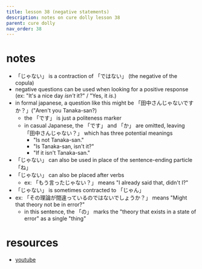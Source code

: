 ```yaml
---
title: lesson 38 (negative statements)
description: notes on cure dolly lesson 38
parent: cure dolly
nav_order: 38
---
```

# notes
- 「じゃない」 is a contraction of 「ではない」 (the negative of the copula)
- negative questions can be used when looking for a positive response (ex: "It's a nice day _isn't_ it?" / "Yes, it _is_.)
- in formal japanese, a question like this might be 「田中さんじゃないですか？」("Aren't you Tanaka-san?)
	- the 「です」 is just a politeness marker
	- in casual Japanese, the 「です」 and 「か」 are omitted, leaving 「田中さんじゃない？」 which has three potential meanings
		- "Is not Tanaka-san."
		- "Is Tanaka-san, isn't it?"
		- "If it isn't Tanaka-san."
- 「じゃない」 can also be used in place of the sentence-ending particle 「ね」
- 「じゃない」 can also be placed after verbs
	- ex: 「もう言ったじゃない？」 means "I already said that, didn't I?"
- 「じゃない」 is sometimes contracted to 「じゃん」
- ex: 「その理論が間違っているのではないでしょうか？」 means "Might that theory not be in error?"
	- in this sentence, the 「の」 marks the "theory that exists in a state of error" as a single "thing"
# resources
- [youtube](https://www.youtube.com/watch?v=so7BXOwSyEU)